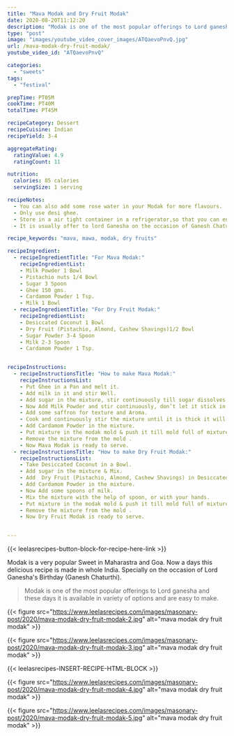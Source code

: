 ```yaml
---
title: "Mava Modak and Dry Fruit Modak"
date: 2020-08-20T11:12:20
description: "Modak is one of the most popular offerings to Lord ganesha and these days it is available in variety of options."
type: "post"
image: "images/youtube_video_cover_images/ATQaevoPnvQ.jpg"
url: /mava-modak-dry-fruit-modak/
youtube_video_id: "ATQaevoPnvQ"

categories: 
  - "sweets"
tags:
  - "festival"

prepTime: PT05M
cookTime: PT40M
totalTime: PT45M

recipeCategory: Dessert
recipeCuisine: Indian
recipeYield: 3-4

aggregateRating:
  ratingValue: 4.9
  ratingCount: 11

nutrition:
  calories: 85 calories
  servingSize: 1 serving

recipeNotes: 
  - You can also add some rose water in your Modak for more flavours.
  - Only use desi ghee.
  - Store in a air tight container in a refrigerator,so that you can enjoy it for at least 1 month.
  - It is usually offer to lord Ganesha on the occasion of Ganesh Chaturthi.

recipe_keywords: "mava, mawa, modak, dry fruits"

recipeIngredient:
  - recipeIngredientTitle: "For Mava Modak:"
    recipeIngredientList: 
    - Milk Powder 1 Bowl
    - Pistachio nuts 1/4 Bowl
    - Sugar 3 Spoon
    - Ghee 150 gms.
    - Cardamom Powder 1 Tsp.
    - Milk 1 Bowl
  - recipeIngredientTitle: "For Dry Fruit Modak:"
    recipeIngredientList: 
    - Desiccated Coconut 1 Bowl
    - Dry Fruit (Pistachio, Almond, Cashew Shavings)1/2 Bowl 
    - Sugar Powder 3-4 Spoon
    - Milk 2-3 Spoon
    - Cardamom Powder 1 Tsp.


recipeInstructions:
  - recipeInstructionsTitle: "How to make Mava Modak:"
    recipeInstructionsList:
    - Put Ghee in a Pan and melt it.
    - Add milk in it and stir Well.
    - Add sugar in the mixture, stir continuously till sugar dissolves completely.
    - Now Add Milk Powder and stir continuously, don’t let it stick in the pan.
    - Add some saffron for texture and Aroma.
    - Cook and continuously stir the mixture until it is thick it will take 10 to 15 min.
    - Add Cardamom Powder in the mixture.
    - Put mixture in the modak mold & push it till mold full of mixture.
    - Remove the mixture from the mold .
    - Now Mava Modak is ready to serve.
  - recipeInstructionsTitle: "How to make Dry Fruit Modak:"
    recipeInstructionsList:
    - Take Desiccated Coconut in a Bowl.
    - Add sugar in the mixture & Mix.
    - Add  Dry Fruit (Pistachio, Almond, Cashew Shavings) in Desiccated Coconut and Mix Well. 
    - Add Cardamom Powder in the mixture.
    - Now Add some spoons of milk.
    - Mix the mixture with the help of spoon, or with your hands.
    - Put mixture in the modak mold & push it till mold full of mixture.
    - Remove the mixture from the mold .
    - Now Dry Fruit Modak is ready to serve.


---
```


{{< leelasrecipes-button-block-for-recipe-here-link >}}

Modak is a very popular Sweet in Maharastra and Goa. Now a days this delicious recipe is made in whole India. Specially on the occasion of Lord Ganesha's Birthday (Ganesh Chaturthi). 

> Modak is one of the most popular offerings to Lord ganesha and these days it is available in variety of options and are easy to make.


{{< figure src="https://www.leelasrecipes.com/images/masonary-post/2020/mava-modak-dry-fruit-modak-2.jpg" alt="mava modak dry fruit modak" >}}


{{< figure src="https://www.leelasrecipes.com/images/masonary-post/2020/mava-modak-dry-fruit-modak-3.jpg" alt="mava modak dry fruit modak" >}}


{{< leelasrecipes-INSERT-RECIPE-HTML-BLOCK >}}

{{< figure src="https://www.leelasrecipes.com/images/masonary-post/2020/mava-modak-dry-fruit-modak-4.jpg" alt="mava modak dry fruit modak" >}}

{{< figure src="https://www.leelasrecipes.com/images/masonary-post/2020/mava-modak-dry-fruit-modak-5.jpg" alt="mava modak dry fruit modak" >}}
